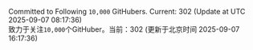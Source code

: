 Committed to Following `10,000` GitHubers. Current: <!-- FOLLOWING_COUNT -->302<!-- FOLLOWING_COUNT --> (Update at UTC <!-- LAST_UPDATED -->2025-09-07 08:17:36<!-- LAST_UPDATED -->)<br>
致力于关注`10,000`个GitHuber。当前：<!-- FOLLOWING_COUNT -->302<!-- FOLLOWING_COUNT --> (更新于北京时间 <!-- LAST_UPDATED_CST -->2025-09-07 16:17:36<!-- LAST_UPDATED_CST -->)
